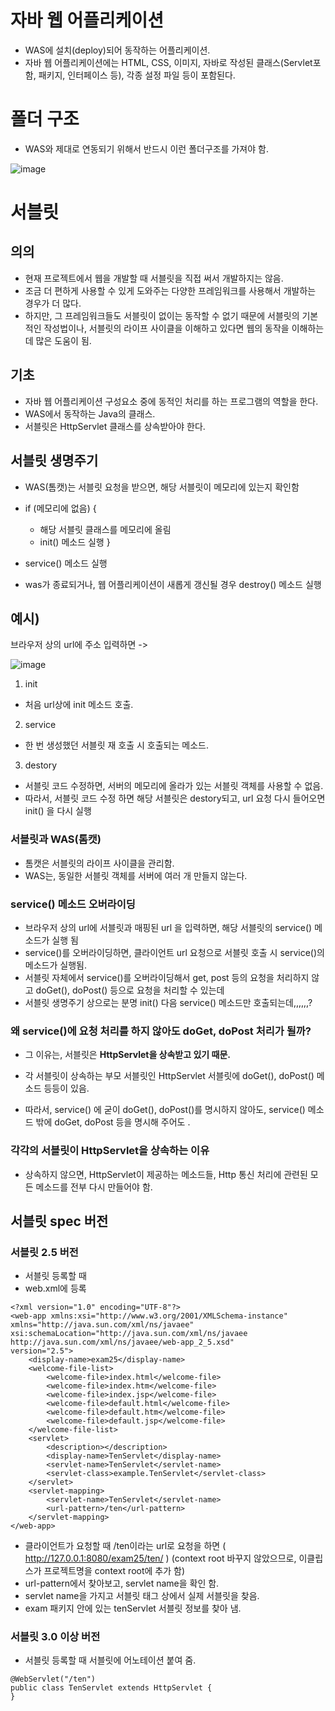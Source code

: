 # 자바 웹 어플리케이션

- WAS에 설치(deploy)되어 동작하는 어플리케이션. 
- 자바 웹 어플리케이션에는 HTML, CSS, 이미지, 자바로 작성된 클래스(Servlet포함, 패키지, 인터페이스 등), 각종 설정 파일 등이 포함된다.

# 폴더 구조
- WAS와 제대로 연동되기 위해서 반드시 이런 폴더구조를 가져야 함.

![image](https://user-images.githubusercontent.com/15938354/129478822-5b6c6cfa-a4cf-43a4-94ab-e86b056b322b.png)


# 서블릿
## 의의
- 현재 프로젝트에서 웹을 개발할 때 서블릿을 직접 써서 개발하지는 않음.
- 조금 더 편하게 사용할 수 있게 도와주는 다양한 프레임워크를 사용해서 개발하는 경우가 더 많다.
- 하지만, 그 프레임워크들도 서블릿이 없이는 동작할 수 없기 때문에 서블릿의 기본적인 작성법이나, 서블릿의
라이프 사이클을 이해하고 있다면 웹의 동작을 이해하는 데 많은 도움이 됨.


## 기초

- 자바 웹 어플리케이션 구성요소 중에 동적인 처리를 하는 프로그램의 역할을 한다. 
- WAS에서 동작하는 Java의 클래스. 
- 서블릿은 HttpServlet 클래스를 상속받아야 한다.


## 서블릿 생명주기

- WAS(톰캣)는 서블릿 요청을 받으면, 해당 서블릿이 메모리에 있는지 확인함
- if (메모리에 없음) {
  - 해당 서블릿 클래스를 메모리에 올림
  - init() 메소드 실행 
}
- service() 메소드 실행

- was가 종료되거나, 웹 어플리케이션이 새롭게 갱신될 경우 destroy() 메소드 실행


## 예시)
브라우저 상의 url에 주소 입력하면 
->

![image](https://user-images.githubusercontent.com/15938354/129472668-acb40940-e304-4e7f-a51b-2c7b107b4906.png)


1. init
- 처음 url상에 init 메소드 호출.

2. service
- 한 번 생성했던 서블릿 재 호출 시 호출되는 메소드.

3. destory
- 서블릿 코드 수정하면, 서버의 메모리에 올라가 있는 서블릿 객체를 사용할 수 없음.
- 따라서, 서블릿 코드 수정 하면 해당 서블릿은 destory되고, url 요청 다시 들어오면 init() 을 다시 실행


### 서블릿과 WAS(톰캣)
- 톰캣은 서블릿의 라이프 사이클을 관리함.
- WAS는, 동일한 서블릿 객체를 서버에 여러 개 만들지 않는다.

### service() 메소드 오버라이딩

- 브라우저 상의 url에 서블릿과 매핑된 url 을 입력하면, 해당 서블릿의 service() 메소드가 실행 됨
- service()를 오버라이딩하면, 클라이언트 url 요청으로 서블릿 호출 시 service()의 메소드가 실행됨.
- 서블릿 자체에서 service()를 오버라이딩해서 get, post 등의 요청을 처리하지 않고 doGet(), doPost() 등으로 요청을 처리할 수 있는데
- 서블릿 생명주기 상으로는 분명 init() 다음 service() 메소드만 호출되는데,,,,,,?

### 왜 service()에 요청 처리를 하지 않아도 doGet, doPost 처리가 될까?

- 그 이유는, 서블릿은 **HttpServlet을 상속받고 있기 때문.**

- 각 서블릿이 상속하는 부모 서블릿인 HttpServlet 서블릿에 doGet(), doPost() 메소드 등등이 있음.
- 따라서, service() 에 굳이 doGet(), doPost()를 명시하지 않아도, service() 메소드 밖에 doGet, doPost 등을 명시해 주어도 .

### 각각의 서블릿이 HttpServlet을 상속하는 이유
- 상속하지 않으면, HttpServlet이 제공하는 메소드들, Http 통신 처리에 관련된 모든 메소드를 전부 다시 만들어야 함.


## 서블릿 spec 버전
### 서블릿 2.5 버전
- 서블릿 등록할 때 
- web.xml에 등록

```
<?xml version="1.0" encoding="UTF-8"?>
<web-app xmlns:xsi="http://www.w3.org/2001/XMLSchema-instance" 
xmlns="http://java.sun.com/xml/ns/javaee" 
xsi:schemaLocation="http://java.sun.com/xml/ns/javaee http://java.sun.com/xml/ns/javaee/web-app_2_5.xsd" 
version="2.5">
    <display-name>exam25</display-name>
    <welcome-file-list>
        <welcome-file>index.html</welcome-file>
        <welcome-file>index.htm</welcome-file>
        <welcome-file>index.jsp</welcome-file>
        <welcome-file>default.html</welcome-file>
        <welcome-file>default.htm</welcome-file>
        <welcome-file>default.jsp</welcome-file>
    </welcome-file-list>
    <servlet>
        <description></description>
        <display-name>TenServlet</display-name>
        <servlet-name>TenServlet</servlet-name>
        <servlet-class>example.TenServlet</servlet-class>
    </servlet>
    <servlet-mapping>
        <servlet-name>TenServlet</servlet-name>
        <url-pattern>/ten</url-pattern>
    </servlet-mapping>
</web-app>
```
- 클라이언트가 요청할 때 /ten이라는 url로 요청을 하면 ( http://127.0.0.1:8080/exam25/ten/ )  (context root 바꾸지 않았으므로, 이클립스가 프로젝트명을 context root에 추가 함)
- url-pattern에서 찾아보고, servlet name을 확인 함. 
- servlet name을 가지고 서블릿 태그 상에서 실제 서블릿을 찾음. 
- exam 패키지 안에 있는 tenServlet 서블릿 정보를 찾아 냄.


### 서블릿 3.0 이상 버전
- 서블릿 등록할 때 서블릿에 어노테이션 붙여 줌.

```
@WebServlet("/ten")
public class TenServlet extends HttpServlet {
}
```
